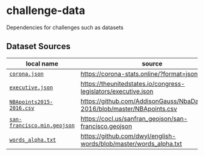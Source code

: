 # challenge-data
Dependencies for challenges such as datasets

## Dataset Sources

| local name | source | retrieved | modified?
|------------|--------|-----------|----------
| [`corona.json`](corona.json) | <https://corona-stats.online/?format=json> | 9/15/2020 | no
| [`executive.json`](executive.json) | <https://theunitedstates.io/congress-legislators/executive.json> | 9/15/2020 | no
| [`NBApoints2015-2016.csv`](NBApoints2015-2016.csv) | <https://github.com/AddisonGauss/NbaData2015-2016/blob/master/NBApoints.csv> | 9/20/2020 | no
| [`san-francisco.min.geojson`](san-francisco.geojson) | <https://cocl.us/sanfran_geojson/san-francisco.geojson> | 4/30/2022 | yes; minified
| [`words_alpha.txt`](words_alpha.txt) | <https://github.com/dwyl/english-words/blob/master/words_alpha.txt> | 5/24/2021 | yes; alphabetized

